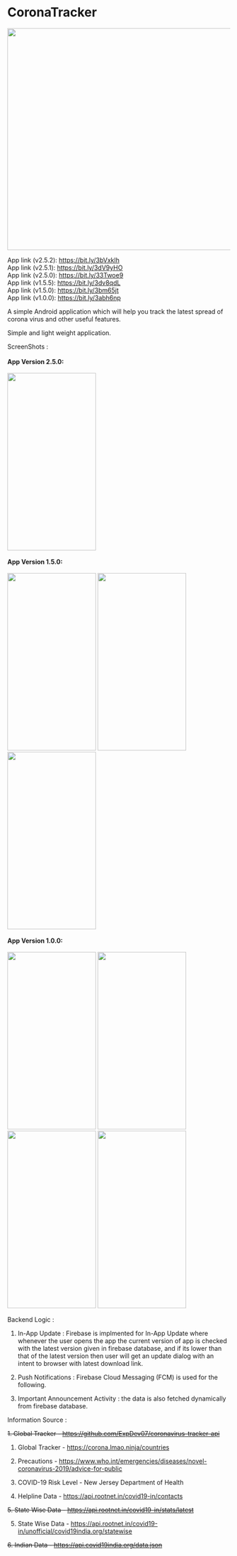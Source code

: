 # CoronaTracker

 <img height=500 width=1024 src="https://user-images.githubusercontent.com/29357444/78502309-33640900-777e-11ea-8917-f737c19c9558.png" />

App link (v2.5.2): https://bit.ly/3bVxklh <br>
App link (v2.5.1): https://bit.ly/3dV9yHO <br>
App link (v2.5.0): https://bit.ly/33Twoe9 <br>
App link (v1.5.5): https://bit.ly/3dv8qdL <br>
App link (v1.5.0): https://bit.ly/3bm65jt <br>
App link (v1.0.0): https://bit.ly/3abh6np 

A simple Android application which will help you track the latest spread of corona virus and other useful features.

Simple and light weight application.

ScreenShots :
<br><br>
<b>App Version 2.5.0:</b>
<br><br>
<span>
 <img height=400 width=200 src="https://user-images.githubusercontent.com/29357444/77842692-f9f63100-71b2-11ea-8ba0-e3bb75adce10.gif" />
 </span>
 <br><br>
<b>App Version 1.5.0:</b>
<br><br>
<span>
 <img height=400 width=200 src="https://user-images.githubusercontent.com/29357444/77520204-daa38f00-6ea6-11ea-8674-2f409a82a38d.jpeg" />
  <img height=400 width=200 src="https://user-images.githubusercontent.com/29357444/77520240-eb540500-6ea6-11ea-9299-cc7268c74f98.jpeg" />
  <img height=400 width=200 src="https://user-images.githubusercontent.com/29357444/77520278-f7d85d80-6ea6-11ea-876a-a9d6904b306c.jpeg" />
 </span>
 <br><br>
<b>App Version 1.0.0:</b>
<br><br>
<span>
 <img height=400 width=200 src="https://user-images.githubusercontent.com/29357444/77245472-d8da9100-6c44-11ea-97cf-f028448829b3.png" />
  <img height=400 width=200 src="https://user-images.githubusercontent.com/29357444/77245482-e5f78000-6c44-11ea-9001-20eea361cc31.png" />
  <img height=400 width=200 src="https://user-images.githubusercontent.com/29357444/77245494-f3ad0580-6c44-11ea-918f-3a50ec08fc2d.png" />
  <img height=400 width=200 src="https://user-images.githubusercontent.com/29357444/77245626-f4926700-6c45-11ea-917a-3643d016d569.jpeg" />
 </span>
 
Backend Logic : 

1. In-App Update : Firebase is implmented for In-App Update where whenever the user opens the app the current version of app is checked with the latest version given in firebase database, and if its lower than that of the latest version then user will get an update dialog with an intent to browser with latest download link.

2. Push Notifications : Firebase Cloud Messaging (FCM) is used for the following.

3. Important Announcement Activity : the data is also fetched dynamically from firebase database. 

Information Source : 

<del>1. Global Tracker - https://github.com/ExpDev07/coronavirus-tracker-api<del>
 
1. Global Tracker - https://corona.lmao.ninja/countries

2. Precautions - https://www.who.int/emergencies/diseases/novel-coronavirus-2019/advice-for-public

3. COVID-19 Risk Level - New Jersey Department of Health 

4. Helpline Data - https://api.rootnet.in/covid19-in/contacts

<del>5. State Wise Data - https://api.rootnet.in/covid19-in/stats/latest<del>

5. State Wise Data - https://api.rootnet.in/covid19-in/unofficial/covid19india.org/statewise

<del>6. Indian Data - https://api.covid19india.org/data.json<del>

